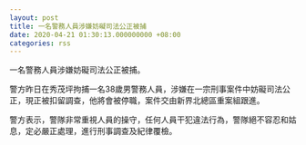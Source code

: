 ```yaml
---
layout: post
title: 一名警務人員涉嫌妨礙司法公正被捕
date: 2020-04-21 01:30:13.000000000 +08:00
categories: rss
---
```


一名警務人員涉嫌妨礙司法公正被捕。

警方昨日在秀茂坪拘捕一名38歲男警務人員，涉嫌在一宗刑事案件中妨礙司法公正，現正被扣留調查，他將會被停職，案件交由新界北總區重案組跟進。

警方表示，警隊非常重視人員的操守，任何人員干犯違法行為，警隊絕不容忍和姑息，定必嚴正處理，進行刑事調查及紀律覆檢。
